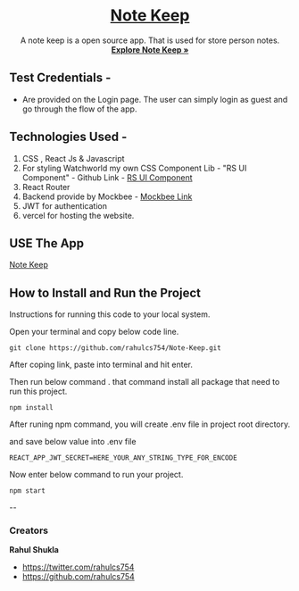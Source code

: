 <h1 align="center">
  <a href="https://notekeep.vercel.app/">
   Note Keep
  </a>
</h1>

<p align="center">
   A note keep is a open source app. That is used for store person notes.
  <br>
  <a href="https://notekeep.vercel.app/"><strong>Explore Note Keep »</strong></a>
  <br>
</p>

## Test Credentials -

- Are provided on the Login page. The user can simply login as guest and go through the flow of the app.

## Technologies Used -

1. CSS , React Js & Javascript
2. For styling Watchworld my own CSS Component Lib - "RS UI Component" - Github Link - <a href="https://rs-ui.netlify.app/">RS UI Component</a>
3. React Router
4. Backend provide by Mockbee - <a href="https://github.com/neogcamp/mockBee">Mockbee Link</a>
5. JWT for authentication
6. vercel for hosting the website.

## USE The App

<a href="https://notekeep.vercel.app/">
   Note Keep
</a>

## How to Install and Run the Project

Instructions for running this code to your local system.

Open your terminal and copy below code line.

```
git clone https://github.com/rahulcs754/Note-Keep.git
```

After coping link, paste into terminal and hit enter.

Then run below command . that command install all package that need to run this project.

```
npm install
```

After runing npm command, you will create .env file in project root directory.

and save below value into .env file

```
REACT_APP_JWT_SECRET=HERE_YOUR_ANY_STRING_TYPE_FOR_ENCODE
```

Now enter below command to run your project.

```
npm start
```

--

### Creators

**Rahul Shukla**

- <https://twitter.com/rahulcs754>
- <https://github.com/rahulcs754>
